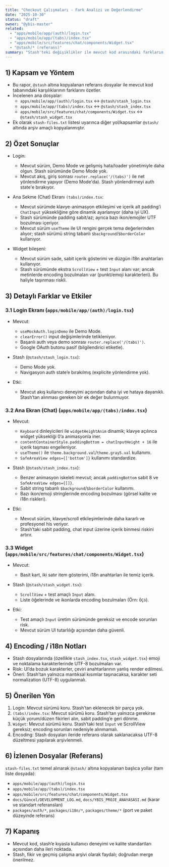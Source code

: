 ```yaml
---
title: "Checkout Çalışmaları - Fark Analizi ve Değerlendirme"
date: "2025-10-30"
status: "draft"
owner: "@ybis-master"
related:
  - "apps/mobile/app/(auth)/login.tsx"
  - "apps/mobile/app/(tabs)/index.tsx"
  - "apps/mobile/src/features/chat/components/Widget.tsx"
  - "@stash/* (referans)"
summary: "Stash'teki değişiklikler ile mevcut kod arasındaki farkların kapsamlı analizi, etkileri ve önerilen yön."
---
```


## 1) Kapsam ve Yöntem

- Bu rapor, `@stash` altına kopyalanan referans dosyalar ile mevcut kod tabanındaki karşılıklarının farklarını özetler.
- İncelenen ana dosyalar:
  - `apps/mobile/app/(auth)/login.tsx` ↔ `@stash/stash_login.tsx`
  - `apps/mobile/app/(tabs)/index.tsx` ↔ `@stash/stash_index.tsx`
  - `apps/mobile/src/features/chat/components/Widget.tsx` ↔ `@stash/stash_widget.tsx`
- Ek olarak `stash-files.txt` listesi uyarınca diğer yol/kapsamlar `@stash/` altında arşiv amaçlı kopyalanmıştır.

## 2) Özet Sonuçlar

- Login:
  - Mevcut sürüm, Demo Mode ve gelişmiş hata/loader yönetimiyle daha olgun. Stash sürümünde Demo Mode yok.
  - Mevcut akış, giriş sonrası `router.replace('/(tabs)')` ile net yönlendirme yapıyor (Demo Mode'da). Stash yönlendirmeyi auth state'e bırakıyor.

- Ana Sekme (Chat) Ekranı `(tabs)/index.tsx`:
  - Mevcut sürümde klavye-animasyon etkileşimi ve içerik alt padding’i `ChatInput` yüksekliğine göre dinamik ayarlanıyor (daha iyi UX).
  - Stash sürümünde padding sabit/az; ayrıca bazı ikon/emojiler UTF bozulması içeriyor.
  - Mevcut sürüm `useTheme` ile UI rengini gerçek tema değerlerinden alıyor; stash sürümü string tabanlı `$background`/`$borderColor` kullanıyor.

- Widget bileşeni:
  - Mevcut sürüm sade, sabit içerik gösterimi ve düzgün i18n anahtarları kullanıyor.
  - Stash sürümünde ekstra `ScrollView` + test `Input` alanı var; ancak metinlerde encoding bozulmaları var (punkt/emoji karakterleri). Bu haliyle taşınması riskli.

## 3) Detaylı Farklar ve Etkiler

### 3.1 Login Ekranı (`apps/mobile/app/(auth)/login.tsx`)

- Mevcut:
  - `useMockAuth.loginDemo` ile Demo Mode.
  - `clearError()` input değişimlerinde tetikleniyor.
  - Başarılı auth veya demo sonrası `router.replace('/(tabs)')`.
  - Google OAuth butonu pasif (bilgilendirici etiketle).

- Stash (`@stash/stash_login.tsx`):
  - Demo Mode yok.
  - Navigasyon auth state’e bırakılmış (explicite yönlendirme yok).

- Etki:
  - Mevcut akış kullanıcı deneyimi açısından daha iyi ve hataya dayanıklı. Stash’tan alınması gereken bir ek değer bulunmuyor.

### 3.2 Ana Ekran (Chat) (`apps/mobile/app/(tabs)/index.tsx`)

- Mevcut:
  - `Keyboard` dinleyicileri ile `widgetHeightAnim` dinamik; klavye açılınca widget yüksekliği 0’a animasyonla iner.
  - `contentContainerStyle.paddingBottom = chatInputHeight + 16` ile içerik taşması engelleniyor.
  - `useTheme()` ile `theme.background.val`/`theme.gray5.val` kullanımı.
  - `SafeAreaView edges={['bottom']}` kullanımı standardize.

- Stash (`@stash/stash_index.tsx`):
  - Benzer animasyon iskeleti mevcut; ancak `paddingBottom` sabit 8 ve `SafeAreaView edges={[]}`.
  - Sabit string tabanlı `$background`/`$borderColor` kullanımı.
  - Bazı ikon/emoji stringlerinde encoding bozulması (görsel kalite ve i18n riskleri).

- Etki:
  - Mevcut sürüm, klavye/scroll etkileşimlerinde daha kararlı ve profesyonel his veriyor.
  - Stash’taki sabit padding, chat input üzerine içerik binmesi riskini artırır.

### 3.3 Widget (`apps/mobile/src/features/chat/components/Widget.tsx`)

- Mevcut:
  - Basit kart, iki satır item gösterimi, i18n anahtarları ile temiz içerik.

- Stash (`@stash/stash_widget.tsx`):
  - `ScrollView` + test amaçlı `Input` alanı.
  - Liste öğelerinde ve ikonlarda encoding bozulmaları (Örn: `ÔÇó`).

- Etki:
  - Test amaçlı `Input` üretim sürümünde gereksiz ve encode sorunları risk.
  - Mevcut sürüm UI tutarlılığı açısından daha güvenli.

## 4) Encoding / i18n Notları

- Stash dosyalarında (özellikle `stash_index.tsx`, `stash_widget.tsx`) emoji ve noktalama karakterlerinde UTF-8 bozulmaları var.
- Risk: UI’da bozuk karakterler, çeviri anahtarlarının yanlış render edilmesi.
- Öneri: Stash’tan yalnızca mantıksal kısımlar taşınacaksa, karakter seti normalization (UTF-8) uygulanmalı.

## 5) Önerilen Yön

1. Login: Mevcut sürümü koru. Stash’tan eklenecek bir parça yok.
2. `(tabs)/index.tsx`: Mevcut sürümü koru. Stash’tan yalnızca gerekirse küçük yorum/düzen fikirleri alın, sabit padding’e geri dönme.
3. `Widget`: Mevcut sürümü koru. Stash’taki test `Input` ve ScrollView gereksiz; encoding sorunları nedeniyle alınmamalı.
4. Encoding: Stash dosyaları ileride referans olarak saklanacaksa UTF-8 düzeltmesi yapılarak arşivlenmeli.

## 6) İzlenen Dosyalar (Referans)

`stash-files.txt` temel alınarak `@stash/` altına kopyalanan başlıca yollar (tam liste dosyada):

- `apps/mobile/app/(auth)/login.tsx`
- `apps/mobile/app/(tabs)/index.tsx`
- `apps/mobile/src/features/chat/components/Widget.tsx`
- `docs/Güncel/DEVELOPMENT_LOG.md`, `docs/YBIS_PROJE_ANAYASASI.md` (karar ve standart referansları)
- `packages/auth/*`, `packages/i18n/*`, `packages/theme/*` (port ve paket düzeyinde referans)

## 7) Kapanış

- Mevcut kod, stash’e kıyasla kullanıcı deneyimi ve kalite standartları açısından daha ileri noktada.
- Stash, fikir ve geçmiş çalışma arşivi olarak faydalı; doğrudan merge önerilmez.


